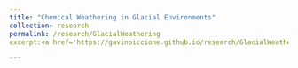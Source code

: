 ```yaml
---
title: "Chemical Weathering in Glacial Environments"
collection: research
permalink: /research/GlacialWeathering
excerpt:<a href='https://gavinpiccione.github.io/research/GlacialWeathering'><img src='/images/Glacier.png' width='400'>

---
```

